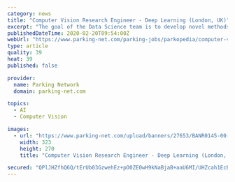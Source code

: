 ```yaml
---
category: news
title: "Computer Vision Research Engineer - Deep Learning (London, UK)"
excerpt: "The goal of the Data Science team is to develop novel methods for providing static and dynamic information of parking worldwide. We use Computer Vision and Machine Learning/Deep Learning to find parking and predict availability for parking locations in thousands of cities. We are looking for a computer vision and deep learning expert to apply ..."
publishedDateTime: 2020-02-20T09:54:00Z
webUrl: "https://www.parking-net.com/parking-jobs/parkopedia/computer-vision-research-engineer-deep-learning-london-uk"
type: article
quality: 39
heat: 39
published: false

provider:
  name: Parking Network
  domain: parking-net.com

topics:
  - AI
  - Computer Vision

images:
  - url: "https://www.parking-net.com/upload/banners/27653/BANR0145-00-EE-ID---IDeaS-Parking-Network-Banner-Ad_323x270_original.gif"
    width: 323
    height: 270
    title: "Computer Vision Research Engineer - Deep Learning (London, UK)"

secured: "QPlJHZfhQ6Q/tErUb03GzwehEz+pO0ZE0wH9kNaBjaB+aaU6MI/UHZcah1EcBXnnuAPG2+SGjvYoLP9DiUC7cTO5iCWPRSQWlJGf9HF7ntM3i1AiU6SjWGQNppO0l136E9Tnc8XAjawoe8yvlrdK01XnK3BMTTp/sZWTfAfP3L33Qcu7bbCxlJYU4QlQKprFJfDaqQQj73lMmY5c3t/2Qq7xx1QXgnJSEb4F8QTB5zI4Sp8fcvI2aKEl8Rs5/vJ5r7poPHGLHkc/5PHzu7DKPCMOlB+wrlWOhY4vKX8VU8ntOcThFrXeopg966m10CikvDOuXMdrqrtvbqfZ7ImKcGyvSPBtElD36QhtFMKI4pquWIDQONsLF/G/m/B0BzKHynkoasHG9QtkZqUm4QjjBzGIGiJDAmEUyO1d3YMlbEsCY5G+nhyTdK5Jt48fC0KbT69Q75X9O4+ALzBekbNoTP9QbcaQ5al5zBz0cNhY4Rs=;becXuG9LpVPbHc0mH3r4dA=="
---
```



